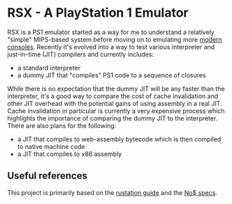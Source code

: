 # RSX - A PlayStation 1 Emulator
RSX is a PS1 emulator started as a way for me to understand a relatively "simple" MIPS-based system before moving on to emulating more [modern consoles](https://github.com/ayrtonm/gecko). Recently it's evolved into a way to test various interpreter and just-in-time (JIT) compilers and currently includes:

 - a standard interpreter
 - a dummy JIT that "compiles" PS1 code to a sequence of closures

While there is no expectation that the dummy JIT will be any faster than the interpreter, it's a good way to compare the cost of cache invalidation and other JIT overhead with the potential gains of using assembly in a real JIT. Cache invalidation in particular is currently a very expensive process which highlights the importance of comparing the dummy JIT to the interpreter. There are also plans for the following:

 - a JIT that compiles to web-assembly bytecode which is then compiled to native machine code
 - a JIT that compiles to x86 assembly

## Useful references
This project is primarily based on the [rustation guide](https://svkt.org/~simias/guide.pdf) and the [No$ specs](http://problemkaputt.de/psx-spx.htm).
